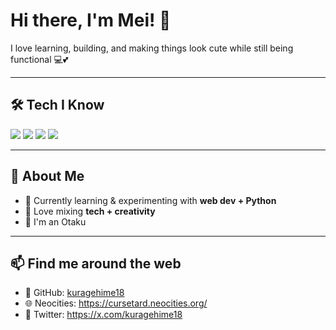 # Hi there, I'm Mei! 🌸  

I love learning, building, and making things look cute while still being functional 💻💕

---

## 🛠️ Tech I Know  
<p>
  <img src="https://img.shields.io/badge/Python-FFD43B?style=for-the-badge&logo=python&logoColor=blue" />
  <img src="https://img.shields.io/badge/HTML5-ff7043?style=for-the-badge&logo=html5&logoColor=white" />
  <img src="https://img.shields.io/badge/CSS3-2965f1?style=for-the-badge&logo=css3&logoColor=white" />
  <img src="https://img.shields.io/badge/JavaScript-ffcc00?style=for-the-badge&logo=javascript&logoColor=black" />
</p>

---

## 🌼 About Me  
- 🌱 Currently learning & experimenting with **web dev + Python**  
- 🎀 Love mixing **tech + creativity**  
- 🪽 I'm an Otaku

---

## 📫 Find me around the web  
- 🐙 GitHub: [kuragehime18](https://github.com/kuragehime18)  
- 🌐 Neocities: https://cursetard.neocities.org/
- 🐤 Twitter: https://x.com/kuragehime18

